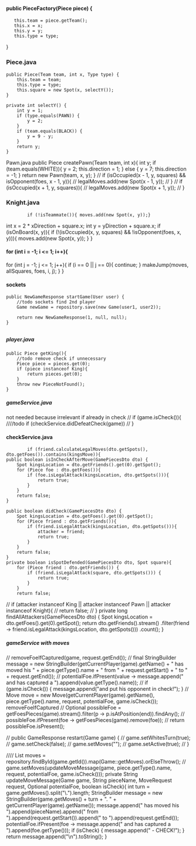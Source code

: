 
####   public PieceFactory(Piece piece) {
       this.team = piece.getTeam();
       this.x = x;
       this.y = y;
       this.type = type;
   }
### Piece.java
    public Piece(Team team, int x, Type type) {
        this.team = team;
        this.type = type;
        this.square = new Spot(x, selectY());
    }

    private int selectY() {
        int y = 1;
        if (type.equals(PAWN)) {
            y = 2;
        }
        if (team.equals(BLACK)) {
            y = 9 - y;
        }
        return y;
    }



Pawn.java
public Piece createPawn(Team team, int x){
int y;
if (team.equals(WHITE)){
y = 2;
this.direction = 1;
} else {
y = 7;
this.direction = -1;
}
return new Pawn(team, x, y);
}
//        if (isOccupied(x - 1, y, squares) && isOpponent(foes, x - 1, y)){
//            legalMoves.add(new Spot(x - 1, y));
//        }
//        if (isOccupied(x + 1, y, squares)){
//            legalMoves.add(new Spot(x + 1, y));
//        }



### Knight.java
            if (!isTeammate()){ moves.add(new Spot(x, y));}

int x = 2 * xDirection + square.x;
int y = yDirection + square.x;
if (isOnBoard(x, y)){
if (!(isOccupied(x, y, squares) && !isOpponent(foes, x, y))){
moves.add(new Spot(x, y));
}
}

#### for (int i = -1; i <= 1; i++){
for (int j = -1; j <= 1; j++){
if (i == 0 || j == 0){
continue;
}
makeJump(moves, allSquares, foes, i, j);
}
}
####




#### sockets
    public NewGameResponse startGame(User user) {
        //todo sockets find 2nd player
        Game newGame = repository.save(new Game(user1, user2));

        return new NewGameResponse(1, null, null);
    }
##


##### player.java
    public Piece getKing(){
        //todo remove check if unnecessary
        Piece piece = pieces.get(0);
        if (piece instanceof King){
            return pieces.get(0);
        }
        throw new PieceNotFound();
    }


##### gameService.java
not needed because irrelevant if already in check
//        if (game.isCheck()){
////todo            if (checkService.didDefeatCheck(game))
//        }


#### checkService.java
            if (friend.calculateLegalMoves(dto.getSpots(), dto.getFoes()).contains(kingsMove)){
    public boolean isInCheckAfterMove(GamePiecesDto dto) {
        Spot kingsLocation = dto.getFriends().get(0).getSpot();
        for (Piece foe : dto.getFoes()){
            if (foe.isLegalAttack(kingsLocation, dto.getSpots())){
                return true;
            }
        }
        return false;
    }

    public boolean didCheck(GamePiecesDto dto) {
        Spot kingsLocation = dto.getFoes().get(0).getSpot();
        for (Piece friend : dto.getFriends()){
            if (friend.isLegalAttack(kingsLocation, dto.getSpots())){
                attacker = friend;
                return true;
            }
        }
        return false;
    }
    private boolean isSpotDefended(GamePiecesDto dto, Spot square){
        for (Piece friend : dto.getFriends()) {
            if (friend.isLegalAttack(square, dto.getSpots())) {
                return true;
            }
        }
        return false;

//        if (attacker instanceof King || attacker instanceof Pawn || attacker instanceof Knight){
//            return false;
//        }
private long findAllAttackers(GamePiecesDto dto) {
Spot kingsLocation = dto.getFoes().get(0).getSpot();
return dto.getFriends().stream()
.filter(friend -> friend.isLegalAttack(kingsLocation, dto.getSpots()))
.count();
}



##### gameService with moves
//        removeFoeIfCaptured(game, request.getEnd());
//        final StringBuilder message = new StringBuilder(getCurrentPlayer(game).getName() + " has moved his " + piece.getType().name + " from " + request.getStart() + " to " + request.getEnd());
//        potentialFoe.ifPresent(value -> message.append(" and has captured a ").append(value.getType().name));
//        if (game.isCheck()) { message.append("and put his opponent in check!"); }
//        Move move = new Move(getCurrentPlayer(game).getName(), piece.getType().name, request, potentialFoe, game.isCheck());
removeFoeIfCaptured
//        Optional<Piece> possibleFoe = getFoesPieces(game).stream().filter(p -> p.isAtPosition(end)).findAny();
//        possibleFoe.ifPresent(foe -> getFoesPieces(game).remove(foe));
//        return possibleFoe.isPresent();


//    public GameResponse restart(Game game) {
//        game.setWhitesTurn(true);
//        game.setCheck(false);
//        game.setMoves("");
//        game.setActive(true);
//    }

////        List<String> moves = repository.findById(game.getId()).map(Game::getMoves).orElseThrow();
//        game.setMoves(updateMoveMessage(game, piece.getType().name, request, potentialFoe, game.isCheck()));
    private String updateMoveMessage(Game game, String pieceName, MoveRequest request, Optional<Piece> potentialFoe, boolean isCheck){
        int turn = game.getMoves().split("\\.").length;
        StringBuilder message = new StringBuilder(game.getMoves() + turn + ". " + getCurrentPlayer(game).getName());
        message.append(" has moved his ").append(pieceName).append(" from ").append(request.getStart()).append(" to ").append(request.getEnd());
        potentialFoe.ifPresent(foe -> message.append(" and has captured a ").append(foe.getType()));
        if (isCheck) { message.append(" - CHECK!"); }
        return message.append("\n").toString();
    }